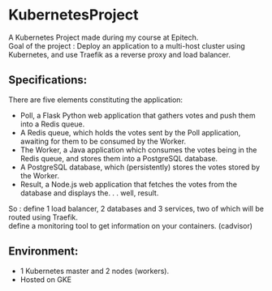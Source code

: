 # KubernetesProject

A Kubernetes Project made during my course at Epitech. <br>
Goal of the project : Deploy an application to a multi-host cluster using Kubernetes, and use Traefik as a reverse proxy and load balancer.

## Specifications: 

There are five elements constituting the application:
- Poll, a Flask Python web application that gathers votes and push them into a Redis queue.
- A Redis queue, which holds the votes sent by the Poll application, awaiting for them to be consumed by
the Worker.
- The Worker, a Java application which consumes the votes being in the Redis queue, and stores them into
a PostgreSQL database.
- A PostgreSQL database, which (persistently) stores the votes stored by the Worker.
- Result, a Node.js web application that fetches the votes from the database and displays the. . . well, result.

So : define 1 load balancer, 2 databases and 3 services, two of which will be routed using Traefik. <br>
     define a monitoring tool to get information on your containers. (cadvisor)
     
## Environment:
- 1 Kubernetes master and 2 nodes (workers).
- Hosted on GKE 
